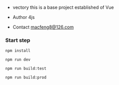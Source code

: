 * vectory
 this is a base project established of Vue 
 
* Author 4js
* Contact macfeng8@126.com


### Start step

``npm install``

``npm run dev``

``npm run build:test``

``npm run build:prod``